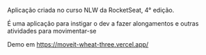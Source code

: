 Aplicação criada no curso NLW da RocketSeat, 4° edição.

É uma aplicação para instigar o dev a fazer alongamentos e outras atividades para movimentar-se


Demo em <url>https://moveit-wheat-three.vercel.app/</url>

